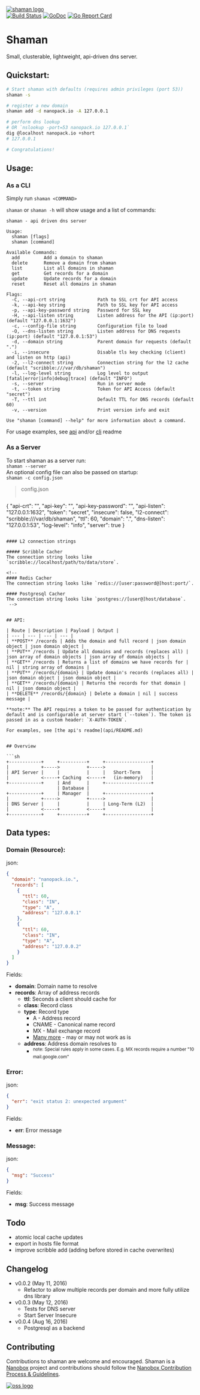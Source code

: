 [![shaman logo](http://nano-assets.gopagoda.io/readme-headers/shaman.png)](http://nanobox.io/open-source#shaman)  
[![Build Status](https://travis-ci.org/nanopack/shaman.svg)](https://travis-ci.org/nanopack/shaman)
[![GoDoc](https://godoc.org/github.com/nanopack/shaman?status.svg)](https://godoc.org/github.com/nanopack/shaman)
[![Go Report Card](https://goreportcard.com/badge/github.com/nanopack/shaman)](https://goreportcard.com/report/github.com/nanopack/shaman)
<!-- [![GoCover](https://gocover.io/_badge/github.com/nanopack/shaman)](https://gocover.io/github.com/nanopack/shaman) -->

# Shaman

Small, clusterable, lightweight, api-driven dns server.


## Quickstart:
```sh
# Start shaman with defaults (requires admin privileges (port 53))
shaman -s

# register a new domain
shaman add -d nanopack.io -A 127.0.0.1

# perform dns lookup
# OR `nslookup -port=53 nanopack.io 127.0.0.1`
dig @localhost nanopack.io +short
# 127.0.0.1

# Congratulations!
```


## Usage:

### As a CLI
Simply run `shaman <COMMAND>`

`shaman` or `shaman -h` will show usage and a list of commands:

```
shaman - api driven dns server

Usage:
  shaman [flags]
  shaman [command]

Available Commands:
  add         Add a domain to shaman
  delete      Remove a domain from shaman
  list        List all domains in shaman
  get         Get records for a domain
  update      Update records for a domain
  reset       Reset all domains in shaman

Flags:
  -C, --api-crt string            Path to SSL crt for API access
  -k, --api-key string            Path to SSL key for API access
  -p, --api-key-password string   Password for SSL key
  -H, --api-listen string         Listen address for the API (ip:port) (default "127.0.0.1:1632")
  -c, --config-file string        Configuration file to load
  -O, --dns-listen string         Listen address for DNS requests (ip:port) (default "127.0.0.1:53")
  -d, --domain string             Parent domain for requests (default ".")
  -i, --insecure                  Disable tls key checking (client) and listen on http (api)
  -2, --l2-connect string         Connection string for the l2 cache (default "scribble:///var/db/shaman")
  -l, --log-level string          Log level to output [fatal|error|info|debug|trace] (default "INFO")
  -s, --server                    Run in server mode
  -t, --token string              Token for API Access (default "secret")
  -T, --ttl int                   Default TTL for DNS records (default 60)
  -v, --version                   Print version info and exit

Use "shaman [command] --help" for more information about a command.
```

For usage examples, see [api](api/README.md) and/or [cli](commands/README.md) readme  

### As a Server
To start shaman as a server run:  
`shaman --server`  
An optional config file can also be passed on startup:  
`shaman -c config.json`  

>config.json
>```json
{
  "api-crt": "",
  "api-key": "",
  "api-key-password": "",
  "api-listen": "127.0.0.1:1632",
  "token": "secret",
  "insecure": false,
  "l2-connect": "scribble:///var/db/shaman",
  "ttl": 60,
  "domain": ".",
  "dns-listen": "127.0.0.1:53",
  "log-level": "info",
  "server": true
}
```

#### L2 connection strings

##### Scribble Cacher
The connection string looks like `scribble://localhost/path/to/data/store`.

<!--
#### Redis Cacher
The connection string looks like `redis://[user:password@]host:port/`.

#### Postgresql Cacher
The connection string looks like `postgres://[user@]host/database`.
 -->


## API:

| Route | Description | Payload | Output |
| --- | --- | --- | --- |
| **POST** /records | Adds the domain and full record | json domain object | json domain object |
| **PUT** /records | Update all domains and records (replaces all) | json array of domain objects | json array of domain objects |
| **GET** /records | Returns a list of domains we have records for | nil | string array of domains |
| **PUT** /records/{domain} | Update domain's records (replaces all) | json domain object | json domain object |
| **GET** /records/{domain} | Returns the records for that domain | nil | json domain object |
| **DELETE** /records/{domain} | Delete a domain | nil | success message |

**note:** The API requires a token to be passed for authentication by default and is configurable at server start (`--token`). The token is passed in as a custom header: `X-AUTH-TOKEN`.  

For examples, see [the api's readme](api/README.md)  


## Overview

```sh
+------------+     +----------+     +-----------------+
|            +----->          +----->                 |
| API Server |     |          |     |   Short-Term    |
|            <-----+ Caching  <-----+   (in-memory)   |
+------------+     | And      |     +-----------------+
                   | Database |
+------------+     | Manager  |     +-----------------+
|            +----->          +----->                 |
| DNS Server |     |          |     | Long-Term (L2)  |
|            <-----+          <-----+                 |
+------------+     +----------+     +-----------------+
```


## Data types:
### Domain (Resource):
json:
```json
{
  "domain": "nanopack.io.",
  "records": [
    {
      "ttl": 60,
      "class": "IN",
      "type": "A",
      "address": "127.0.0.1"
    },
    {
      "ttl": 60,
      "class": "IN",
      "type": "A",
      "address": "127.0.0.2"
    }
  ]
}
```

Fields:
- **domain**: Domain name to resolve
- **records**: Array of address records
  - **ttl**: Seconds a client should cache for
  - **class**: Record class
  - **type**: Record type
    - A - Address record
    - CNAME - Canonical name record
    - MX - Mail exchange record
    - [Many more](https://en.wikipedia.org/wiki/List_of_DNS_record_types) - may or may not work as is
  - **address**: Address domain resolves to
    - <sup>note: Special rules apply in some cases. E.g. MX records require a number "10 mail.google.com"</sup>

### Error:
json:
```json
{
  "err": "exit status 2: unexpected argument"
}
```

Fields:
 - **err**: Error message

### Message:
json:
```json
{
  "msg": "Success"
}
```

Fields:
 - **msg**: Success message


## Todo
- atomic local cache updates
- export in hosts file format
- improve scribble add (adding before stored in cache overwrites)


## Changelog
- v0.0.2 (May 11, 2016)
  - Refactor to allow multiple records per domain and more fully utilize dns library
- v0.0.3 (May 12, 2016)
  - Tests for DNS server
  - Start Server Insecure
- v0.0.4 (Aug 16, 2016)
  - Postgresql as a backend


## Contributing
Contributions to shaman are welcome and encouraged. Shaman is a [Nanobox](https://nanobox.io) project and contributions should follow the [Nanobox Contribution Process & Guidelines](https://docs.nanobox.io/contributing/).


[![oss logo](http://nano-assets.gopagoda.io/open-src/nanobox-open-src.png)](http://nanobox.io/open-source)
